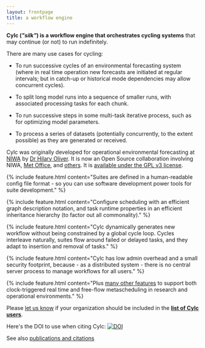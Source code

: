 ```yaml
---
layout: frontpage
title: a workflow engine
---
```


**Cylc (*"silk"*) is a workflow engine that orchestrates cycling systems** that
may continue (or not) to run indefinitely.

There are many use cases for cycling:

 * To run successive cycles of an environmental forecasting system (where in
   real time operation new forecasts are initiated at regular intervals; but in
   catch-up or historical mode dependencies may allow concurrent cycles).

 * To split long model runs into a sequence of smaller runs, with associated
   processing tasks for each chunk.

 * To run successive steps in some multi-task iterative process, such as for
   optimizing model parameters.

 * To process a series of datasets (potentially concurrently, to the extent
   possible) as they are generated or received.

Cylc was originally developed for operational environmental forecasting at
[NIWA](http://www.niwa.co.nz) by [Dr Hilary
Oliver](mailto:hilary.oliver@niwa.co.nz). It is now an Open
Source collaboration involving NIWA, [Met Office](http://www.metoffice.gov.uk),
and
[others](https://github.com/cylc/cylc/blob/master/CONTRIBUTING.md#code-contributors).
It is [available under the GPL v3 license](./license.html).

{% include feature.html content="Suites are defined in a human-readable config
file format - so you can use software development power tools for suite
development." %}

{% include feature.html content="Configure scheduling with an efficient graph
description notation, and task runtime properties in an efficient inheritance
hierarchy (to factor out all commonality)." %}

{% include feature.html content="Cylc dynamically generates new workflow
without being constrained by a global cycle loop. Cycles interleave
naturally, suites flow around failed or delayed tasks, and they adapt to
insertion and removal of tasks." %}

{% include feature.html content="Cylc has low admin overhead and a small
security footprint, because - as a distributed system - there is no central
server process to manage workflows for all users." %}

{% include feature.html content="Plus <a href='features.html'>many other
features</a> to support both clock-triggered real time and free-flow
metascheduling in research and operational environments." %}

Please [let us know](mailto:hilary.oliver@niwa.co.nz) if your organization
should be included in the **[list of Cylc users](./users.html)**.

Here's the DOI to use when citing Cylc: [![DOI](https://zenodo.org/badge/1836229.svg)](https://zenodo.org/badge/latestdoi/1836229)

See also [publications and citations](./documentation.html#publications-and-citations)
